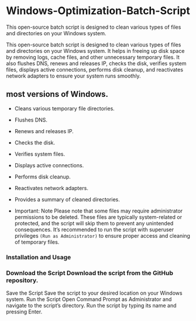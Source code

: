 # Windows-Optimization-Batch-Script
This open-source batch script is designed to clean various types of files and directories on your Windows system.

This open-source batch script is designed to clean various types of files and directories on your Windows system. It helps in freeing up disk space by removing logs, cache files, and other unnecessary temporary files. It also flushes DNS, renews and releases IP, checks the disk, verifies system files, displays active connections, performs disk cleanup, and reactivates network adapters to ensure your system runs smoothly.

## most versions of Windows.


- Cleans various temporary file directories.
- Flushes DNS.
- Renews and releases IP.
- Checks the disk.
- Verifies system files.
- Displays active connections.
- Performs disk cleanup.
- Reactivates network adapters.
- Provides a summary of cleaned directories.


- Important:
Note Please note that some files may require administrator permissions to be deleted. 
These files are typically system-related or protected, and the script will skip them to prevent any unintended consequences. 
It’s recommended to run the script with superuser privileges ```(Run as Administrator)``` to ensure proper access and cleaning of temporary files.

### Installation and Usage

### Download the Script Download the script from the GitHub repository.
Save the Script Save the script to your desired location on your Windows system.
Run the Script Open Command Prompt as Administrator and navigate to the script’s directory. Run the script by typing its name and pressing Enter.
